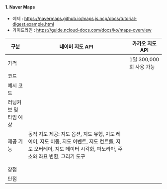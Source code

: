 
#### 1. Naver Maps
- 예제 : https://navermaps.github.io/maps.js.ncp/docs/tutorial-digest.example.html
- 가이드라인 : https://guide.ncloud-docs.com/docs/ko/maps-overview

| 구분           | 네이버 지도 API                                                                                          | 카카오 지도 API        |
| ------------ | --------------------------------------------------------------------------------------------------- | ----------------- |
| 가격           |                                                                                                     | 1일 300,000회 사용 가능 |
| 코드           |                                                                                                     |                   |
| 예시 코드        |                                                                                                     |                   |
| 러닝커브 및 타임 예상 |                                                                                                     |                   |
| 제공 기능        | 동적 지도 제공: 지도 옵션, 지도 유형, 지도 레이어, 지도 이동, 지도 이벤트, 지도 컨트롤, 지도 오버레이, 지도 데이터 시각화, 파노라마, 주소와 좌표 변환, 그리기 도구 |                   |
|              |                                                                                                     |                   |
|              |                                                                                                     |                   |
| 장점           |                                                                                                     |                   |
| 단점           |                                                                                                     |                   |

